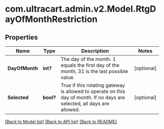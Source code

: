 # com.ultracart.admin.v2.Model.RtgDayOfMonthRestriction
## Properties

Name | Type | Description | Notes
------------ | ------------- | ------------- | -------------
**DayOfMonth** | **int?** | The day of the month. 1 equals the first day of the month, 31 is the last possible value. | [optional] 
**Selected** | **bool?** | True if this rotating gateway is allowed to operate on this day of month.  If no days are selected, all days are allowed. | [optional] 


[[Back to Model list]](../README.md#documentation-for-models) [[Back to API list]](../README.md#documentation-for-api-endpoints) [[Back to README]](../README.md)

